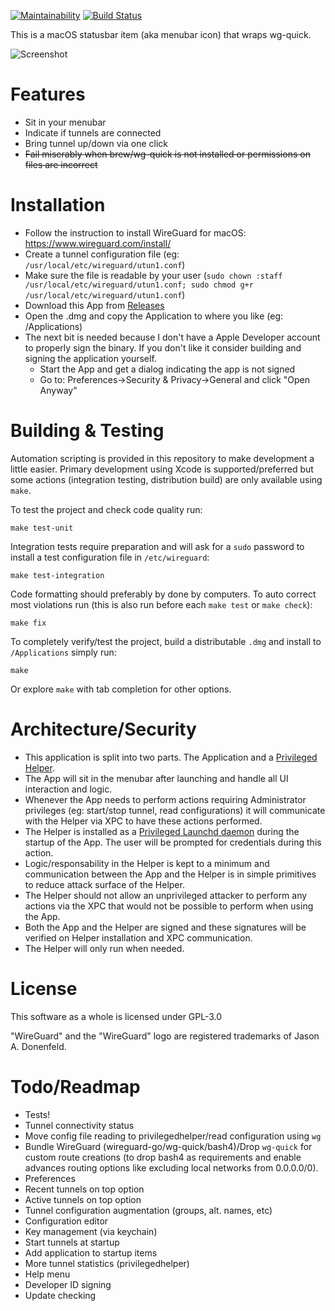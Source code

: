 [![Maintainability](https://api.codeclimate.com/v1/badges/66efb09de55fafe897e0/maintainability)](https://codeclimate.com/github/aequitas/macos-menubar-wireguard/maintainability)
[![Build Status](https://travis-ci.org/aequitas/macos-menubar-wireguard.svg?branch=master)](https://travis-ci.org/aequitas/macos-menubar-wireguard)

This is a macOS statusbar item (aka menubar icon) that wraps wg-quick.

![Screenshot](Misc/demo.png)


# Features

- Sit in your menubar
- Indicate if tunnels are connected
- Bring tunnel up/down via one click
- ~~Fail miserably when brew/wg-quick is not installed or permissions on files are incorrect~~

# Installation

- Follow the instruction to install WireGuard for macOS: https://www.wireguard.com/install/
- Create a tunnel configuration file (eg: `/usr/local/etc/wireguard/utun1.conf`)
- Make sure the file is readable by your user (`sudo chown :staff /usr/local/etc/wireguard/utun1.conf; sudo chmod g+r /usr/local/etc/wireguard/utun1.conf`)
- Download this App from [Releases](https://github.com/aequitas/macos-menubar-wireguard/releases)
- Open the .dmg and copy the Application to where you like (eg: /Applications)
- The next bit is needed because I don't have a Apple Developer account to properly sign the binary. If you don't like it consider building and signing the application yourself.
    - Start the App and get a dialog indicating the app is not signed
    - Go to: Preferences->Security & Privacy->General and click "Open Anyway"

# Building & Testing

Automation scripting is provided in this repository to make development a little easier. Primary development using Xcode is supported/preferred but some actions (integration testing, distribution build) are only available using `make`.

To test the project and check code quality run:

    make test-unit

Integration tests require preparation and will ask for a `sudo` password to install a test configuration file in `/etc/wireguard`:

    make test-integration

Code formatting should preferably by done by computers. To auto correct most violations run (this is also run before each `make test` or `make check`):

    make fix

To completely verify/test the project, build a distributable `.dmg` and install to `/Applications` simply run:

    make

Or explore `make` with tab completion for other options.

# Architecture/Security

- This application is split into two parts. The Application and a [Privileged Helper](https://developer.apple.com/library/archive/documentation/Security/Conceptual/SecureCodingGuide/Articles/AccessControl.html).
- The App will sit in the menubar after launching and handle all UI interaction and logic.
- Whenever the App needs to perform actions requiring Administrator privileges (eg: start/stop tunnel, read configurations) it will communicate with the Helper via XPC to have these actions performed.
- The Helper is installed as a [Privileged Launchd daemon](https://developer.apple.com/documentation/servicemanagement/1431078-smjobbless?language=objc) during the startup of the App. The user will be prompted for credentials during this action.
- Logic/responsability in the Helper is kept to a minimum and communication between the App and the Helper is in simple primitives to reduce attack surface of the Helper.
- The Helper should not allow an unprivileged attacker to perform any actions via the XPC that would not be possible to perform when using the App.
- Both the App and the Helper are signed and these signatures will be verified on Helper installation and XPC communication.
- The Helper will only run when needed.

# License

This software as a whole is licensed under GPL-3.0

"WireGuard" and the "WireGuard" logo are registered trademarks of Jason A. Donenfeld.

# Todo/Readmap

- Tests!
- Tunnel connectivity status
- Move config file reading to privilegedhelper/read configuration using `wg`
- Bundle WireGuard (wireguard-go/wg-quick/bash4)/Drop `wg-quick` for custom route creations (to drop bash4 as requirements and enable advances routing options like excluding local networks from 0.0.0.0/0).
- Preferences
- Recent tunnels on top option
- Active tunnels on top option
- Tunnel configuration augmentation (groups, alt. names, etc)
- Configuration editor
- Key management (via keychain)
- Start tunnels at startup
- Add application to startup items
- More tunnel statistics (privilegedhelper)
- Help menu
- Developer ID signing
- Update checking
